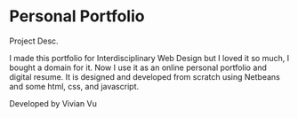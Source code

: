 # Personal Portfolio

Project Desc.

I made this portfolio for Interdisciplinary Web Design but I loved it so much, I bought a domain for it. Now I use it as an online personal portfolio and digital resume. It is designed and developed from scratch using Netbeans and some html, css, and javascript.

Developed by Vivian Vu

